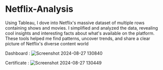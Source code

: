 # Netflix-Analysis

Using Tableau, I dove into Netflix's massive dataset of multiple rows containing shows and movies. I simplified and analyzed the data, revealing cool insights and interesting facts about what's available on the platform. These tools helped me find patterns, uncover trends, and share a clear picture of Netflix's diverse content world

Dashboard : ![Screenshot 2024-08-27 130840](https://github.com/user-attachments/assets/4d53cb93-eb0d-45a0-833a-44f26042bc8c)


Certificate : ![Screenshot 2024-08-27 130449](https://github.com/user-attachments/assets/864cd777-a644-4d6c-a12d-bef12dbb507d)
